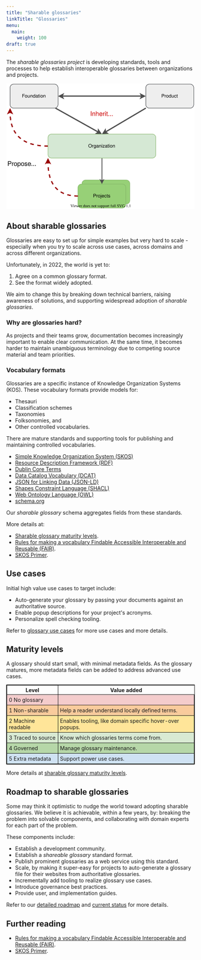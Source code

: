 ```yaml
---
title: "Sharable glossaries"
linkTitle: "Glossaries"
menu:
  main:
    weight: 100
draft: true
---
```


The _sharable glossaries project_ is developing standards, tools and processes to help establish interoperable glossaries between organizations and projects.

![Glossaries inheriting terms from authoritative glossaries, and suggesting terms to the source.](images/glossaries-inherited-terms.svg "Glossary inheriting terms.")

## About sharable glossaries

Glossaries are easy to set up for simple examples but very hard to scale - especially when you try to scale across use cases, across domains and across different organizations.

Unfortunately, in 2022, the world is yet to:



1. Agree on a common glossary format.
2. See the format widely adopted.

We aim to change this by breaking down technical barriers, raising awareness of solutions, and supporting widespread adoption of _sharable glossaries_.

### Why are glossaries hard?

As projects and their teams grow, documentation becomes increasingly important to enable clear communication. At the same time, it becomes harder to maintain unambiguous terminology due to competing source material and team priorities.

### Vocabulary formats

Glossaries are a specific instance of Knowledge Organization Systems (KOS). These vocabulary formats provide models for:

* Thesauri
* Classification schemes
* Taxonomies
* Folksonomies, and
* Other controlled vocabularies.

There are mature standards and supporting tools for publishing and maintaining controlled vocabularies.

* [Simple Knowledge Organization System (SKOS)](https://www.w3.org/TR/skos-reference/)
* [Resource Description Framework (RDF)](https://www.w3.org/RDF/)
* [Dublin Core Terms](https://www.dublincore.org/specifications/dublin-core/dcmi-terms/)
* [Data Catalog Vocabulary (DCAT)](https://www.w3.org/TR/vocab-dcat-2/)
* [JSON for Linking Data (JSON-LD)](https://json-ld.org/)
* [Shapes Constraint Language (SHACL)](https://www.w3.org/TR/shacl/)
* [Web Ontology Language (OWL)](https://www.w3.org/TR/skos-primer/#OWL-REFERENCE)
* [schema.org](https://schema.org/)

Our _sharable glossary_ schema aggregates fields from these standards.

More details at:
* [Sharable glossary maturity levels](maturity-levels).
* [Rules for making a vocabulary Findable Accessible Interoperable and Reusable (FAIR)](https://journals.plos.org/ploscompbiol/article?id=10.1371/journal.pcbi.1009041).
* [SKOS Primer](https://www.w3.org/TR/skos-primer/).

## Use cases

Initial high value use cases to target include:

+   Auto-generate your glossary by passing your documents against an authoritative source.
+   Enable popup descriptions for your project's acronyms.
+   Personalize spell checking tooling.

Refer to [glossary use cases](use-cases) for more use cases and more details.

## Maturity levels

A glossary should start small, with minimal metadata fields. As the glossary matures, more metadata fields can be added to address advanced use cases. 

<style>
table {
  border-collapse:collapse;
  border:1px solid #ccc;
}
tbody, tr, td {
  border:inherit;
  border-collapse:inherit;
  vertical-align: text-top;
}
td {
  padding:5px;
}
.style0 {
  border-collapse:collapse;
  border:1px solid #000000
}
.style1 {
  background-color:#f4cccc;
}
.style2 {
  background-color:#f9cb9c;
}
.style3 {
  background-color:#ffe599;
}
.style4 {
  background-color:#d9ead3;
}
.style5 {
  background-color:#b6d7a8;
}
.style6 {
  background-color:#cfe2f3;
}
</style>
<table class="style0">
<thead>
<tr>
<th class="style0"><strong>Level</strong></th>
<th><strong>Value added</strong></th>
</tr>
</thead>
<tbody>
<tr>
<td class="style1">0 No glossary</td>
<td class="style1"></td>
</tr>
<tr>
<td class="style2">1 Non-sharable</td>
<td class="style2">Help a reader understand locally defined terms.</td>
</tr>
<tr>
<td class="style3">2 Machine readable</td>
<td class="style3">Enables tooling, like domain specific hover-over popups.</td>
</tr>
<tr>
<td class="style4">3 Traced to source</td>
<td class="style4">Know which glossaries terms come from.</td>
</tr>
<tr>
<td class="style5">4 Governed</td>
<td class="style5">Manage glossary maintenance.</td>
</tr>
<tr>
<td class="style6">5 Extra metadata</td>
<td class="style6">Support power use cases.</td>
</tr>
</tbody>
</table>

More details at [sharable glossary maturity levels](maturity-levels).

## Roadmap to sharable glossaries

Some may think it optimistic to nudge the world toward adopting sharable glossaries. We believe it is achievable, within a few years, by: breaking the problem into solvable components, and collaborating with domain experts for each part of the problem.

These components include:

+   Establish a development community.
+   Establish a _shareable glossary_ standard format.
+   Publish prominent glossaries as a web service using this standard.
+   Scale, by making it super-easy for projects to auto-generate a glossary file for their websites from authoritative glossaries.
+   Incrementally add tooling to realize glossary use cases.
+   Introduce governance best practices.
+   Provide user, and implementation guides.

Refer to our [detailed roadmap](roadmap) and [current status](status) for more details.

## Further reading

* [Rules for making a vocabulary Findable Accessible Interoperable and Reusable (FAIR)](https://journals.plos.org/ploscompbiol/article?id=10.1371/journal.pcbi.1009041).
* [SKOS Primer](https://www.w3.org/TR/skos-primer/).

